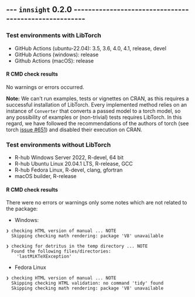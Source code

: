## --- `innsight` 0.2.0 ------------------------------------------------------

### Test environments with LibTorch
* GitHub Actions (ubuntu-22.04): 3.5, 3.6, 4.0, 4.1, release, devel
* GitHub Actions (windows): release
* Github Actions (macOS): release

#### R CMD check results

No warnings or errors occurred.

**Note:** We can't run examples, tests or vignettes on CRAN, as this 
requires a successful installation of LibTorch. Every implemented method 
relies on an instance of `Converter` that converts a passed model to a 
torch model, so any possibility of examples or (non-trivial) tests requires 
LibTorch. In this regard, we have followed the recommendations of the authors 
of torch (see torch 
[issue #651](https://github.com/mlverse/torch/issues/651#issuecomment-896783144))
and disabled their execution on CRAN.

### Test environments without LibTorch
- R-hub Windows Server 2022, R-devel, 64 bit
- R-hub Ubuntu Linux 20.04.1 LTS, R-release, GCC
- R-hub Fedora Linux, R-devel, clang, gfortran
- macOS builder, R-release

#### R CMD check results

There were no errors or warnings only some notes which are not related to
the package: 

* Windows:
```
❯ checking HTML version of manual ... NOTE
  Skipping checking math rendering: package 'V8' unavailable

❯ checking for detritus in the temp directory ... NOTE
  Found the following files/directories:
    'lastMiKTeXException'
```

* Fedora Linux
```
❯ checking HTML version of manual ... NOTE
  Skipping checking HTML validation: no command 'tidy' found
  Skipping checking math rendering: package 'V8' unavailable
```
